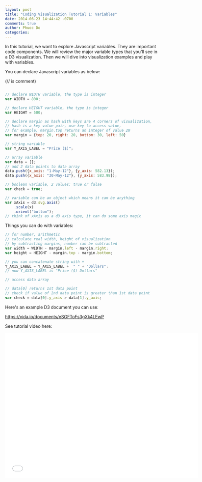 ```yaml
---
layout: post
title: "Coding Visualization Tutorial 1: Variables"
date: 2014-06-23 14:44:42 -0700
comments: true
author: Phuoc Do
categories: 
---
```


In this tutorial, we want to explore Javascript variables. They are important code components. We will review the major variable types that you'll see in a D3 visualization. Then we will dive into visualization examples and play with variables.

You can declare Javascript variables as below:

(// is comment)

```javascript

// declare WIDTH variable, the type is integer
var WIDTH = 800;

// declare HEIGHT variable, the type is integer
var HEIGHT = 500;

// declare margin as hash with keys are 4 corners of visualization,
// hash is a key value pair, use key to access value,
// for example, margin.top returns an integer of value 20
var margin = {top: 20, right: 20, bottom: 30, left: 50}

// string variable
var Y_AXIS_LABEL = "Price ($)";

// array variable
var data = [];
// add 2 data points to data array
data.push({x_axis: "1-May-12"}, {y_axis: 582.13});
data.push({x_axis: "30-May-12"}, {y_axis: 583.98});

// boolean variable, 2 values: true or false
var check = true;

// variable can be an object which means it can be anything
var xAxis = d3.svg.axis()
    .scale(x)
    .orient("bottom");
// think of xAxis as a d3 axis type, it can do some axis magic
```

<!-- more -->

Things you can do with variables:

```javascript
// for number, arithmetic
// calculate real width, height of visualization
// by subtracting margins, number can be subtracted
var width = WIDTH - margin.left - margin.right;
var height = HEIGHT - margin.top - margin.bottom;

// you can concatenate string with +
Y_AXIS_LABEL = Y_AXIS_LABEL +  " " + "Dollars";
// now Y_AXIS_LABEL is "Price ($) Dollars"

// access data array

// data[0] returns 1st data point
// check if value of 2nd data point is greater than 1st data point
var check = data[0].y_axis > data[1].y_axis;
```

Here's an example D3 document you can use:

https://vida.io/documents/eSGFToFs3gXk4LEwP

See tutorial video here:

<iframe width="630" height="472" src="//www.youtube.com/embed/5Jg7RLZC6s8" frameborder="0" allowfullscreen></iframe>